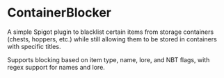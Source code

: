 # ContainerBlocker
A simple Spigot plugin to blacklist certain items from storage containers (chests, hoppers, etc.) while still allowing them to be stored in containers with specific titles.

Supports blocking based on item type, name, lore, and NBT flags, with regex support for names and lore.
